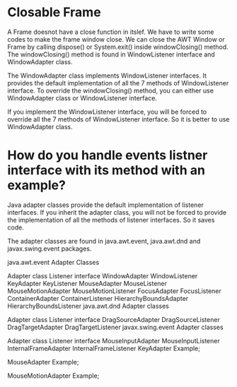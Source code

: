 # Closable Frame
A Frame doesnot have a close function in itslef. We have to write some codes to make the frame window close. We can close the AWT Window or Frame by calling dispose() or System.exit() inside windowClosing() method. The windowClosing() method is found in WindowListener interface and WindowAdapter class.

The WindowAdapter class implements WindowListener interfaces. It provides the default implementation of all the 7 methods of WindowListener interface. To override the windowClosing() method, you can either use WindowAdapter class or WindowListener interface.

If you implement the WindowListener interface, you will be forced to override all the 7 methods of WindowListener interface. So it is better to use WindowAdapter class.




# How do you handle events listner interface with its method with an example?

Java adapter classes provide the default implementation of listener interfaces. If you inherit the adapter class, you will not be forced to provide the implementation of all the methods of listener interfaces. So it saves code.

The adapter classes are found in java.awt.event, java.awt.dnd and javax.swing.event packages.

java.awt.event Adapter Classes

Adapter class	Listener interface
WindowAdapter	WindowListener
KeyAdapter	KeyListener
MouseAdapter	MouseListener
MouseMotionAdapter	MouseMotionListener
FocusAdapter	FocusListener
ContainerAdapter	ContainerListener
HierarchyBoundsAdapter	HierarchyBoundsListener
java.awt.dnd Adapter classes

Adapter class	Listener interface
DragSourceAdapter	DragSourceListener
DragTargetAdapter	DragTargetListener
javax.swing.event Adapter classes

Adapter class	Listener interface
MouseInputAdapter	MouseInputListener
InternalFrameAdapter	InternalFrameListener
KeyAdapter Example;

MouseAdapter Example;

MouseMotionAdapter Example;
